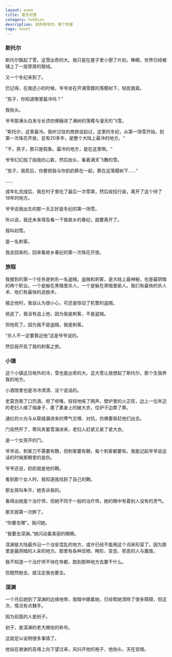 ```yaml
---
layout: poem
title: 莫言初雪
category: hobbies
description: 我所想写的，那个刺客
tags: novel
---
```


### 斯托尔

斯托尔飘起了雪，这雪出奇的大。我只是在屋子里小憩了片刻，睁眼，世界已经被铺上了一层厚厚的银绒。

又一个冬纪来到了。

仍记得，在我还小的时候，爷爷坐在开满雪樱的落樱树下，轻抚我肩。

“孩子，你知道哪里最冷吗？”

我抬头。

爷爷那满头白发与长须仿佛融进了满树的落樱与漫天的飞雪。

”斯托尔，这里最冷。我听过往的商旅说起过，这里的冬纪，从第一场雪开始，到第一次珠花开放，足有20多年，是整个大陆上最冷的地方。“

”不，孩子，那只是假象。最冷的地方，是在这里啊。“

爷爷幻幻指了指我的心脏，然后抬头，看着满天飞舞的雪。

”孩子，我死后，你要把我与你奶奶葬在一起，葬在这落樱树下……“

……

成年礼完成后，我在村子里吃了最后一次雪莱，然后收拾行装，离开了这个待了18年的地方。

爷爷说我出生的那一天正好是冬纪的第一场雪。

所以说，我还未来得及看一下我故乡的春纪，就要离开了。

我叫初雪。

是一名刺客。

我会回来的，回来看故乡春纪的第一次珠花开放。

### 旅程
 
我接到的第一个任务是刺杀一名盗贼。盗贼和刺客，是大陆上最神秘，也是最阴暗的两个职业。一个是躲在黑暗里杀人，一个是躲在黑暗里偷人。我们有最快的杀人术、他们有最快的逃脱术。

接近他时，我自认为很小心，可还是惊动了机警的盗贼。

他逃了，我没有追上他，因为我是刺客，不是盗贼。

但他死了。因为我不是盗贼，我是刺客。

“杀人不一定要靠近他”这是爷爷说的。

然后我开启了我的刺客之旅。

### 小镇

这个小镇这日格外的冷，雪也是出奇的大。这大雪让我想起了斯托尔，那个生我养我的地方。

小酒馆里也是冷冷清清、没个说话的。

老莫克喝了口烈酒，咂了咂嘴，轻轻地咳了两声，壁炉里的火正旺，边上一位年迈的老妇人缩了缩身子，裹了裹身上的破大衣，往炉子边靠了靠。

通红的火光与从窗缝漏进来的寒气交缠、对抗，仿佛要驱赶他们出去。

门突然开了，寒风夹着雪涌进来，老妇人赶紧又紧了紧大衣。

是一个女孩开的门。

爷爷说，刺客刀不需要有鞘，但刺客要有鞘，每个刺客都要有。我能记起爷爷说这话的时候那眼里的哀伤。

爷爷还说，奶奶就是他的鞘。

看到那个女人时，我知道我找到了自己的鞘。

那女孩叫朱华，她告诉我的。

看得出她是个治疗师，但她不同于一般的治疗师，她的眼中有着别人没有的灵气。

那天我第一次醉了。

“你要去哪”。我问她。

“我要去深渊。”她闪动着美丽的眼睛。

深渊是大陆最外沿一个治安混乱的地方，或许已经不能用这个词来形容了。因为那里是最阴暗的人呆的地方。那里有各种丑陋、畸形、变态、邪恶的人与魔兽。

我不知道一个治疗师不待在帝都，跑到那种地方去要干什么。

但既然她去，就注定我也要去。

### 深渊 

一个月后她到了深渊的边缘地带，我暗中跟着她，已经帮她清除了很多障碍，但这次，情况有点棘手。

因为前面的人是刽子。

刽子，是深渊的老大赐他的称号。

这就足以说明很多事情了。

他站在谢谢的高塔上向下望过来，风抖开他的袍子，他抬头，天在变暗。
